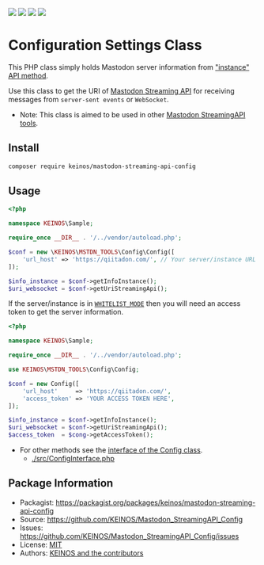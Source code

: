 [![](https://api.travis-ci.org/KEINOS/Mastodon_StreamingAPI_Config.svg?branch=master)](https://travis-ci.org/KEINOS/Mastodon_StreamingAPI_Config/builds "View Build Status in Travis CI")
[![](https://img.shields.io/coveralls/KEINOS/Mastodon_StreamingAPI_Config/master)](https://coveralls.io/github/KEINOS/Mastodon_StreamingAPI_Config?branch=master "View Coverage Status in COVERALLS")
[![](https://img.shields.io/scrutinizer/quality/g/KEINOS/Mastodon_StreamingAPI_Config/master)](https://scrutinizer-ci.com/g/KEINOS/Mastodon_StreamingAPI_Config/build-status/master "View code quality in Scrutinizer")
[![](https://img.shields.io/packagist/php-v/keinos/mastodon-streaming-api-config)](https://github.com/KEINOS/Mastodon_Streaming_API_Config/blob/master/.travis.yml "View version support in Packagist")

# Configuration Settings Class

This PHP class simply holds Mastodon server information from ["instance" API method](https://docs.joinmastodon.org/methods/instance/).

Use this class to get the URI of [Mastodon Streaming API](https://docs.joinmastodon.org/methods/timelines/streaming/) for receiving messages from `server-sent events` or `WebSocket`.

- Note: This class is aimed to be used in other [Mastodon StreamingAPI tools](https://github.com/search?q=user%3AKEINOS+Mastodon_StreamingAPI_).

## Install

```bash
composer require keinos/mastodon-streaming-api-config
```

## Usage

```php
<?php

namespace KEINOS\Sample;

require_once __DIR__ . '/../vendor/autoload.php';

$conf = new \KEINOS\MSTDN_TOOLS\Config\Config([
    'url_host' => 'https://qiitadon.com/', // Your server/instance URL
]);

$info_instance = $conf->getInfoInstance();
$uri_websocket = $conf->getUriStreamingApi();

```

If the server/instance is in [`WHITELIST_MODE`](https://docs.joinmastodon.org/admin/config/#basic) then you will need an access token to get the server information.

```php
<?php

namespace KEINOS\Sample;

require_once __DIR__ . '/../vendor/autoload.php';

use KEINOS\MSTDN_TOOLS\Config\Config;

$conf = new Config([
    'url_host'     => 'https://qiitadon.com/',
    'access_token' => 'YOUR ACCESS TOKEN HERE',
]);

$info_instance = $conf->getInfoInstance();
$uri_websocket = $conf->getUriStreamingApi();
$access_token  = $cong->getAccessToken();

```

- For other methods see the [interface of the Config class](https://github.com/KEINOS/Mastodon_StreamingAPI_Config/blob/master/src/ConfigInterface.php).
  - [./src/ConfigInterface.php](./src/ConfigInterface.php)

## Package Information

- Packagist: https://packagist.org/packages/keinos/mastodon-streaming-api-config
- Source: https://github.com/KEINOS/Mastodon_StreamingAPI_Config
- Issues: https://github.com/KEINOS/Mastodon_StreamingAPI_Config/issues
- License: [MIT](https://github.com/KEINOS/Mastodon_StreamingAPI_Config/blob/master/LICENSE)
- Authors: [KEINOS and the contributors](https://github.com/KEINOS/Mastodon_StreamingAPI_Config/graphs/contributors)